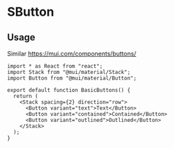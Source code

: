 # SButton

## Usage

Similar <https://mui.com/components/buttons/>

```tsx
import * as React from "react";
import Stack from "@mui/material/Stack";
import Button from "@mui/material/Button";

export default function BasicButtons() {
  return (
    <Stack spacing={2} direction="row">
      <Button variant="text">Text</Button>
      <Button variant="contained">Contained</Button>
      <Button variant="outlined">Outlined</Button>
    </Stack>
  );
}
```

<!-- ## TOOD

- [ ] ...
  - [ ] ...
  - [ ] ...
- [ ] ... -->
